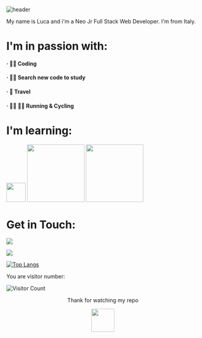 ![header](https://capsule-render.vercel.app/api?type=egg&color=333333&height=160&section=header&text=Hello%20Dev%20🙋&fontSize=30&fontAlign=50&fontColor=FFFFFF)

<p>My name is Luca and i'm a Neo Jr Full Stack Web Developer. I'm from Italy. </p>

<h1> I'm in passion with: </h1>
<h4>&#183; 👨‍💻 Coding</h4>
<h4>&#183; 🕵️‍♂️ Search new code to study</h4>
<h4>&#183; 🛫 Travel</h4>
<h4>&#183; 🏃‍♂️ 🚵‍♂️ Running & Cycling </h4>

<h1> I'm learning: </h1>
<p><img src="https://upload.wikimedia.org/wikipedia/commons/thumb/9/95/Vue.js_Logo_2.svg/1024px-Vue.js_Logo_2.svg.png" width="50">  <img src="https://res.cloudinary.com/dtfbvvkyp/image/upload/v1566331377/laravel-logolockup-cmyk-red.svg" width="150"> <img src="https://upload.wikimedia.org/wikipedia/commons/thumb/c/ca/AngularJS_logo.svg/1390px-AngularJS_logo.svg.png" width="150"></p> 

<h1> Get in Touch: </h1>

![](https://img.shields.io/badge/Site%20💻-https://therunnerpost.it-informational?style=flat&logo=https://therunnerpost.it;base64,https://therunnerpost.it)

![](https://img.shields.io/badge/Instagram%20📱-https://www.instagram.com/therunnerpost-informational?style=flat&logo=data:image/svg%2bxml;base64,<BASE64_DATA>)

[![Top Langs](https://github-readme-stats.vercel.app/api/top-langs/?username=Ljnce&layout=compact)](https://github.com/anuraghazra/github-readme-stats)

<p> You are visitor number: </p>

![Visitor Count](https://profile-counter.glitch.me/Ljnce/count.svg)

<p align=center> Thank for watching my repo</p>
<p align=center><img src="https://raw.githubusercontent.com/MartinHeinz/MartinHeinz/master/wave.gif" width="60px">

